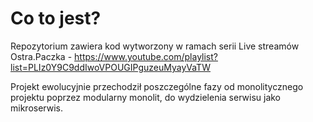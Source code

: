 # Co to jest? #

Repozytorium zawiera kod wytworzony w ramach serii Live streamów Ostra.Paczka - https://www.youtube.com/playlist?list=PLIz0Y9C9ddIwoVPOUGIPguzeuMyayVaTW

Projekt ewolucyjnie przechodził poszczególne fazy od monolitycznego projektu poprzez modularny monolit, do wydzielenia serwisu jako mikroserwis.
